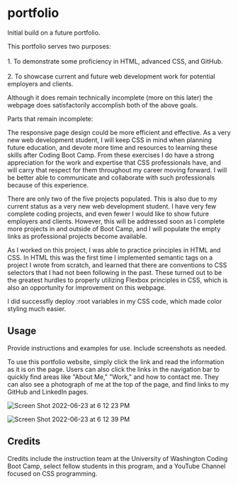 # portfolio
Initial build on a future portfolio. 

  This portfolio serves two purposes: 
  <br>
  <br>
    1. To demonstrate some proficiency in HTML, advanced CSS, and GitHub.
  <br>  
    2. To showcase current and future web development work for potential employers and clients.
  
  Although it does remain technically incomplete (more on this later) the webpage does satisfactorily accomplish both of the above goals. 
  
  Parts that remain incomplete: 
  
  The responsive page design could be more efficient and effective.  As a very new web development student, I will keep CSS in mind when planning future education, and devote more time and resources to learning these skills after Coding Boot Camp.  From these exercises I do have a strong appreciation for the work and expertise that CSS professionals have, and will carry that respect for them throughout my career moving forward.  I will be better able to communicate and collaborate with such professionals because of this experience. 
  
  There are only two of the five projects populated. This is also due to my current status as a very new web development student.  I have very few complete coding projects, and even fewer I would like to show future employers and clients.  However, this will be addressed soon as I complete more projects in and outside of Boot Camp, and I will populate the empty links as professional projects become available. 
  
  As I worked on this project, I was able to practice principles in HTML and CSS.  In HTML this was the first time I implemented semantic tags on a project I wrote from scratch, and learned that there are conventions to CSS selectors that I had not been following in the past.  These turned out to be the greatest hurdles to properly utilizing Flexbox principles in CSS, which is also an opportunity for improvement on this webpage.  
  
  I did successfly deploy :root variables in my CSS code, which made color styling much easier. 

## Usage

Provide instructions and examples for use. Include screenshots as needed.

To use this portfolio website, simply click the link and read the information as it is on the page.  Users can also click the links in the navigation bar to quickly find areas like "About Me," "Work," and how to contact me.  They can also see a photograph of me at the top of the page, and find links to my GitHub and LinkedIn pages.  

![Screen Shot 2022-06-23 at 6 12 23 PM](https://user-images.githubusercontent.com/28368622/175440203-c53e004d-dc0b-4987-b7ee-77cf094792da.png)

![Screen Shot 2022-06-23 at 6 12 39 PM](https://user-images.githubusercontent.com/28368622/175440222-e32d9206-5167-472f-be79-d76835053d54.png)

## Credits

Credits include the instruction team at the University of Washington Coding Boot Camp, select fellow students in this program, and a YouTube Channel focused on CSS programming.

